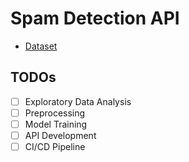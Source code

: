 # Spam Detection API

- [Dataset](https://www.kaggle.com/datasets/venky73/spam-mails-dataset)

## TODOs
- [ ] Exploratory Data Analysis
- [ ] Preprocessing
- [ ] Model Training
- [ ] API Development
- [ ] CI/CD Pipeline